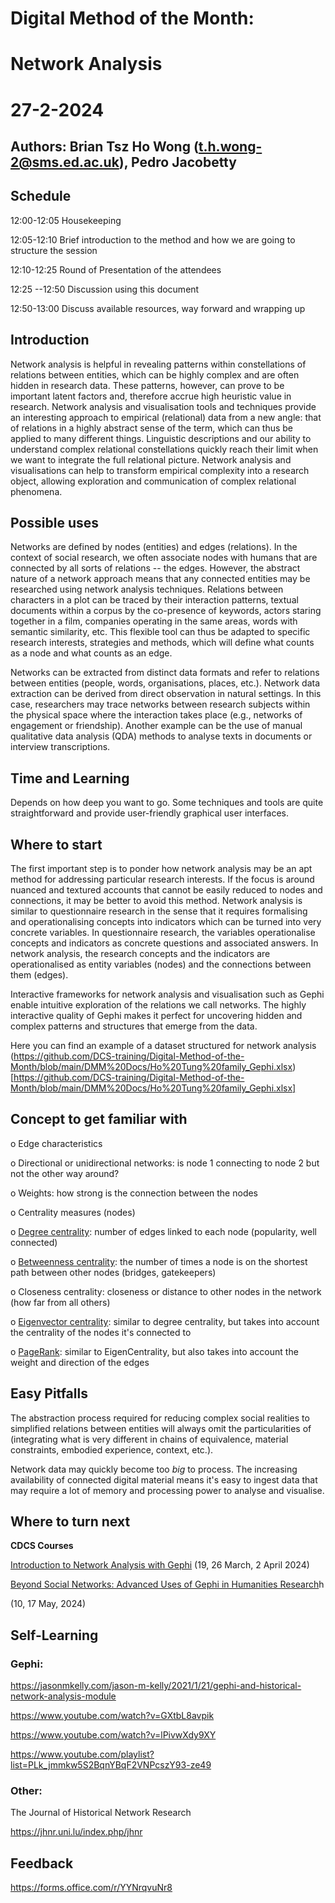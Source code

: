 # Digital Method of the Month: 
# Network Analysis

# 27-2-2024

## Authors: Brian Tsz Ho Wong (<t.h.wong-2@sms.ed.ac.uk>), Pedro Jacobetty

## Schedule

12:00-12:05 Housekeeping   

12:05-12:10 Brief introduction to the method and how we are going to structure the session

12:10-12:25 Round of Presentation of the attendees

12:25 --12:50 Discussion using this document

12:50-13:00 Discuss available resources, way forward and wrapping up

## Introduction

Network analysis is helpful in revealing patterns within constellations of relations between entities, which can be highly complex and are often hidden in research data. These patterns, however, can prove to be important latent factors and, therefore accrue high heuristic value in research. Network analysis and visualisation tools and techniques provide an interesting approach to empirical (relational) data from a new angle: that of relations in a highly abstract sense of the term, which can thus be applied to many different things. Linguistic descriptions and our ability to understand complex relational constellations quickly reach their limit when we want to integrate the full relational picture. Network analysis and visualisations can help to transform empirical complexity into a research object, allowing exploration and communication of complex relational phenomena.


## Possible uses

Networks are defined by nodes (entities) and edges (relations). In the context of social research, we often associate nodes with humans that are connected by all sorts of relations -- the edges. However, the abstract nature of a network approach means that any connected entities may be researched using network analysis techniques. Relations between characters in a plot can be traced by their interaction patterns, textual documents within a corpus by the co-presence of keywords, actors staring together in a film, companies operating in the same areas, words with semantic similarity, etc. This flexible tool can thus be adapted to specific research interests, strategies and methods, which will define what counts as a node and what counts as an edge.

Networks can be extracted from distinct data formats and refer to relations between entities (people, words, organisations, places, etc.). Network data extraction can be derived from direct observation in natural settings. In this case, researchers may trace networks between research subjects within the physical space where the interaction takes place (e.g., networks of engagement or friendship). Another example can be the use of manual qualitative data analysis (QDA) methods to analyse texts in documents or interview transcriptions.

## Time and Learning

Depends on how deep you want to go. Some techniques and tools are quite straightforward and provide user-friendly graphical user interfaces.

## Where to start

The first important step is to ponder how network analysis may be an apt method for addressing particular research interests. If the focus is around nuanced and textured accounts that cannot be easily reduced to nodes and connections, it may be better to avoid this method. Network analysis is similar to questionnaire research in the sense that it requires formalising and operationalising concepts into indicators which can be turned into very concrete variables. In questionnaire research, the variables operationalise concepts and indicators as concrete questions and associated answers. In network analysis, the research concepts and the indicators are operationalised as entity variables (nodes) and the connections between them (edges).

Interactive frameworks for network analysis and visualisation such as Gephi enable intuitive exploration of the relations we call networks. The highly interactive quality of Gephi makes it perfect for uncovering hidden and complex patterns and structures that emerge from the data.

Here you can find an example of a dataset structured for network analysis (https://github.com/DCS-training/Digital-Method-of-the-Month/blob/main/DMM%20Docs/Ho%20Tung%20family_Gephi.xlsx)[https://github.com/DCS-training/Digital-Method-of-the-Month/blob/main/DMM%20Docs/Ho%20Tung%20family_Gephi.xlsx]

## Concept to get familiar with

o Edge characteristics

o Directional or unidirectional networks: is node 1 connecting to node 2 but not the other way around?

o Weights: how strong is the connection between the nodes

o Centrality measures (nodes)

o [Degree centrality](https://www.martingrandjean.ch/wp-content/uploads/2015/10/Gephi-introduction.pdf): number of edges linked to each node (popularity, well connected)

o [Betweenness centrality](https://www.martingrandjean.ch/wp-content/uploads/2015/10/Gephi-introduction.pdf): the number of times a node is on the shortest path between other nodes (bridges, gatekeepers)

o Closeness centrality: closeness or distance to other nodes in the network (how far from all others)

o [Eigenvector centrality](https://neo4j.com/docs/graph-data-science/current/algorithms/eigenvector-centrality/#:~:text=Eigenvector%20Centrality%20is%20an%20algorithm,who%20themselves%20have%20high%20scores): similar to degree centrality, but takes into account the centrality of the nodes it's connected to

o [PageRank](https://medium.com/polo-club-of-data-science/pagerank-algorithm-explained-with-examples-a5e25e2594c9): similar to EigenCentrality, but also takes into account the weight and direction of the edges

## Easy Pitfalls

The abstraction process required for reducing complex social realities to simplified relations between entities will always omit the particularities of (integrating what is very different in chains of equivalence, material constraints, embodied experience, context, etc.).

Network data may quickly become too *big* to process. The increasing availability of connected digital material means it's easy to ingest data that may require a lot of memory and processing power to analyse and visualise.

## Where to turn next


**CDCS Courses**

[Introduction to Network Analysis with Gephi](https://www.cdcs.ed.ac.uk/events/intro-to-network-analysis-gephi) (19, 26 March, 2 April 2024)

[Beyond Social Networks: Advanced Uses of Gephi in Humanities Research](https://www.cdcs.ed.ac.uk/events/beyond-social-networks-advanced-uses-gephi-humanities-research)h

(10, 17 May, 2024)

## Self-Learning

### Gephi:

<https://jasonmkelly.com/jason-m-kelly/2021/1/21/gephi-and-historical-network-analysis-module>

<https://www.youtube.com/watch?v=GXtbL8avpik>

<https://www.youtube.com/watch?v=lPivwXdy9XY>

<https://www.youtube.com/playlist?list=PLk_jmmkw5S2BqnYBqF2VNPcszY93-ze49>

### Other:

The Journal of Historical Network Research

<https://jhnr.uni.lu/index.php/jhnr>

## Feedback

<https://forms.office.com/r/YYNrqvuNr8>
